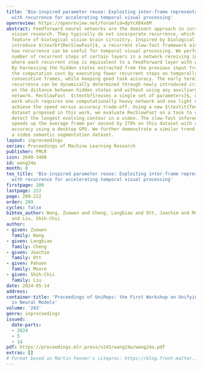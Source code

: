 ```yaml
---
title: 'Bio-inspired parameter reuse: Exploiting inter-frame representation similarity
  with recurrence for accelerating temporal visual processing'
openreview: https://openreview.net/forum?id=dpYcX84x6M
abstract: Feedforward neural networks are the dominant approach in current computer
  vision research. They typically do not incorporate recurrence, which is a prominent
  feature of biological vision brain circuitry. Inspired by biological findings, we
  introduce $\textbf{RecSlowFast}$, a recurrent slow-fast framework aimed at showing
  how recurrence can be useful for temporal visual processing. We perform a variable
  number of recurrent steps of certain layers in a network receiving input video frames,
  where each recurrent step is equivalent to a feedforward layer with weights reuse.
  By harnessing the hidden states extracted from the previous input frame, we reduce
  the computation cost by executing fewer recurrent steps on temporally correlated
  consecutive frames, while keeping good task accuracy. The early termination of the
  recurrence can be dynamically determined through newly introduced criteria based
  on the distance between hidden states and without using any auxiliary scheduler
  network. RecSlowFast  $\textbf{reuses a single set of parameters}$, unlike previous
  work which requires one computationally heavy network and one light network, to
  achieve the speed versus accuracy trade-off. Using a new $\textit{Temporal Pathfinder}$
  dataset proposed in this work, we evaluate RecSlowFast on a task to continuously
  detect the longest evolving contour in a video. The slow-fast inference mechanism
  speeds up the average frame per second by 279% on this dataset with comparable task
  accuracy using a desktop GPU. We further demonstrate a similar trend on CamVid,
  a video semantic segmentation dataset.
layout: inproceedings
series: Proceedings of Machine Learning Research
publisher: PMLR
issn: 2640-3498
id: wang24a
month: 0
tex_title: 'Bio-inspired parameter reuse: Exploiting inter-frame representation similarity
  with recurrence for accelerating temporal visual processing'
firstpage: 209
lastpage: 222
page: 209-222
order: 209
cycles: false
bibtex_author: Wang, Zuowen and Cheng, Longbiao and Ott, Joachim and Moure, Pehuen
  and Liu, Shih-Chii
author:
- given: Zuowen
  family: Wang
- given: Longbiao
  family: Cheng
- given: Joachim
  family: Ott
- given: Pehuen
  family: Moure
- given: Shih-Chii
  family: Liu
date: 2024-05-14
address:
container-title: 'Proceedings of UniReps: the First Workshop on Unifying Representations
  in Neural Models'
volume: '243'
genre: inproceedings
issued:
  date-parts:
  - 2024
  - 5
  - 14
pdf: https://proceedings.mlr.press/v243/wang24a/wang24a.pdf
extras: []
# Format based on Martin Fenner's citeproc: https://blog.front-matter.io/posts/citeproc-yaml-for-bibliographies/
---
```

